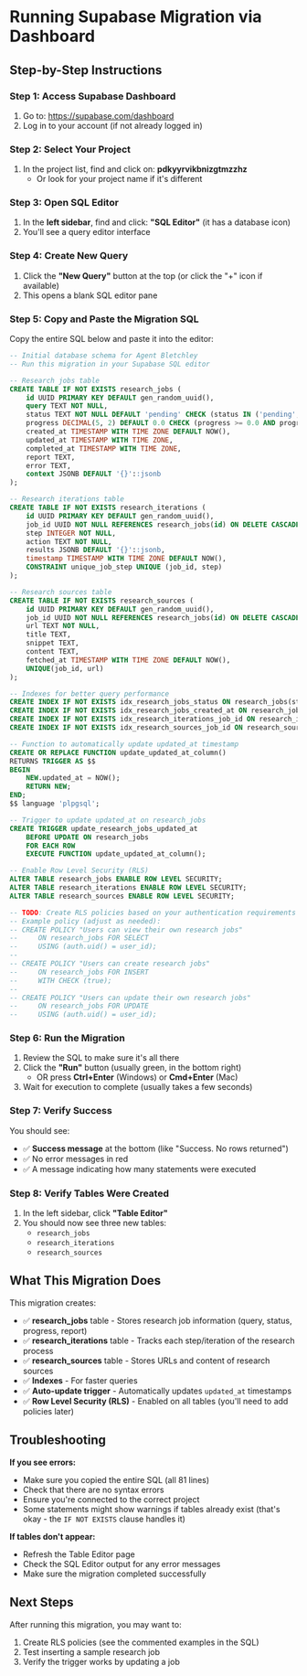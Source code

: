 # Running Supabase Migration via Dashboard

## Step-by-Step Instructions

### Step 1: Access Supabase Dashboard
1. Go to: https://supabase.com/dashboard
2. Log in to your account (if not already logged in)

### Step 2: Select Your Project
1. In the project list, find and click on: **pdkyyrvikbnizgtmzzhz**
   - Or look for your project name if it's different

### Step 3: Open SQL Editor
1. In the **left sidebar**, find and click: **"SQL Editor"** (it has a database icon)
2. You'll see a query editor interface

### Step 4: Create New Query
1. Click the **"New Query"** button at the top (or click the "+" icon if available)
2. This opens a blank SQL editor pane

### Step 5: Copy and Paste the Migration SQL
Copy the entire SQL below and paste it into the editor:

```sql
-- Initial database schema for Agent Bletchley
-- Run this migration in your Supabase SQL editor

-- Research jobs table
CREATE TABLE IF NOT EXISTS research_jobs (
    id UUID PRIMARY KEY DEFAULT gen_random_uuid(),
    query TEXT NOT NULL,
    status TEXT NOT NULL DEFAULT 'pending' CHECK (status IN ('pending', 'running', 'completed', 'failed', 'cancelled')),
    progress DECIMAL(5, 2) DEFAULT 0.0 CHECK (progress >= 0.0 AND progress <= 100.0),
    created_at TIMESTAMP WITH TIME ZONE DEFAULT NOW(),
    updated_at TIMESTAMP WITH TIME ZONE,
    completed_at TIMESTAMP WITH TIME ZONE,
    report TEXT,
    error TEXT,
    context JSONB DEFAULT '{}'::jsonb
);

-- Research iterations table
CREATE TABLE IF NOT EXISTS research_iterations (
    id UUID PRIMARY KEY DEFAULT gen_random_uuid(),
    job_id UUID NOT NULL REFERENCES research_jobs(id) ON DELETE CASCADE,
    step INTEGER NOT NULL,
    action TEXT NOT NULL,
    results JSONB DEFAULT '{}'::jsonb,
    timestamp TIMESTAMP WITH TIME ZONE DEFAULT NOW(),
    CONSTRAINT unique_job_step UNIQUE (job_id, step)
);

-- Research sources table
CREATE TABLE IF NOT EXISTS research_sources (
    id UUID PRIMARY KEY DEFAULT gen_random_uuid(),
    job_id UUID NOT NULL REFERENCES research_jobs(id) ON DELETE CASCADE,
    url TEXT NOT NULL,
    title TEXT,
    snippet TEXT,
    content TEXT,
    fetched_at TIMESTAMP WITH TIME ZONE DEFAULT NOW(),
    UNIQUE(job_id, url)
);

-- Indexes for better query performance
CREATE INDEX IF NOT EXISTS idx_research_jobs_status ON research_jobs(status);
CREATE INDEX IF NOT EXISTS idx_research_jobs_created_at ON research_jobs(created_at DESC);
CREATE INDEX IF NOT EXISTS idx_research_iterations_job_id ON research_iterations(job_id);
CREATE INDEX IF NOT EXISTS idx_research_sources_job_id ON research_sources(job_id);

-- Function to automatically update updated_at timestamp
CREATE OR REPLACE FUNCTION update_updated_at_column()
RETURNS TRIGGER AS $$
BEGIN
    NEW.updated_at = NOW();
    RETURN NEW;
END;
$$ language 'plpgsql';

-- Trigger to update updated_at on research_jobs
CREATE TRIGGER update_research_jobs_updated_at
    BEFORE UPDATE ON research_jobs
    FOR EACH ROW
    EXECUTE FUNCTION update_updated_at_column();

-- Enable Row Level Security (RLS)
ALTER TABLE research_jobs ENABLE ROW LEVEL SECURITY;
ALTER TABLE research_iterations ENABLE ROW LEVEL SECURITY;
ALTER TABLE research_sources ENABLE ROW LEVEL SECURITY;

-- TODO: Create RLS policies based on your authentication requirements
-- Example policy (adjust as needed):
-- CREATE POLICY "Users can view their own research jobs"
--     ON research_jobs FOR SELECT
--     USING (auth.uid() = user_id);
--
-- CREATE POLICY "Users can create research jobs"
--     ON research_jobs FOR INSERT
--     WITH CHECK (true);
--
-- CREATE POLICY "Users can update their own research jobs"
--     ON research_jobs FOR UPDATE
--     USING (auth.uid() = user_id);
```

### Step 6: Run the Migration
1. Review the SQL to make sure it's all there
2. Click the **"Run"** button (usually green, in the bottom right)
   - OR press **Ctrl+Enter** (Windows) or **Cmd+Enter** (Mac)
3. Wait for execution to complete (usually takes a few seconds)

### Step 7: Verify Success
You should see:
- ✅ **Success message** at the bottom (like "Success. No rows returned")
- ✅ No error messages in red
- ✅ A message indicating how many statements were executed

### Step 8: Verify Tables Were Created
1. In the left sidebar, click **"Table Editor"**
2. You should now see three new tables:
   - `research_jobs`
   - `research_iterations`
   - `research_sources`

## What This Migration Does

This migration creates:
- ✅ **research_jobs** table - Stores research job information (query, status, progress, report)
- ✅ **research_iterations** table - Tracks each step/iteration of the research process
- ✅ **research_sources** table - Stores URLs and content of research sources
- ✅ **Indexes** - For faster queries
- ✅ **Auto-update trigger** - Automatically updates `updated_at` timestamps
- ✅ **Row Level Security (RLS)** - Enabled on all tables (you'll need to add policies later)

## Troubleshooting

**If you see errors:**
- Make sure you copied the entire SQL (all 81 lines)
- Check that there are no syntax errors
- Ensure you're connected to the correct project
- Some statements might show warnings if tables already exist (that's okay - the `IF NOT EXISTS` clause handles it)

**If tables don't appear:**
- Refresh the Table Editor page
- Check the SQL Editor output for any error messages
- Make sure the migration completed successfully

## Next Steps

After running this migration, you may want to:
1. Create RLS policies (see the commented examples in the SQL)
2. Test inserting a sample research job
3. Verify the trigger works by updating a job

